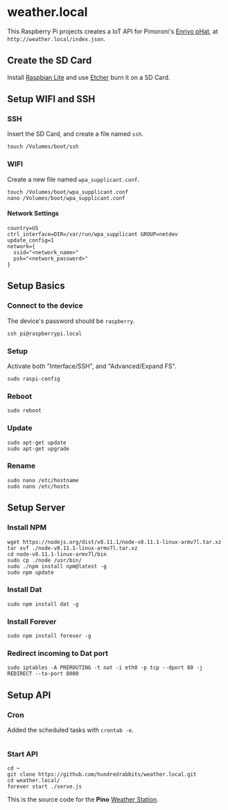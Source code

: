 # weather.local

This Raspberry Pi projects creates a IoT API for Pimoroni's [Enrivo pHat](https://shop.pimoroni.com/products/enviro-phat), at `http://weather.local/index.json`.

## Create the SD Card

Install [Raspbian Lite](https://www.raspberrypi.org/downloads/raspbian/) and use [Etcher](https://etcher.io/) burn it on a SD Card.

## Setup WIFI and SSH

### SSH

Insert the SD Card, and create a file named `ssh`.

`touch /Volumes/boot/ssh`

### WIFI

Create a new file named `wpa_supplicant.conf`.

```
touch /Volumes/boot/wpa_supplicant.conf
nano /Volumes/boot/wpa_supplicant.conf
```

#### Network Settings

```
country=US
ctrl_interface=DIR=/var/run/wpa_supplicant GROUP=netdev
update_config=1
network={
  ssid="<network_name>"
  psk="<network_password>"
}
```

## Setup Basics

### Connect to the device

The device's password should be `raspberry`.

```
ssh pi@raspberrypi.local
```

### Setup

Activate both "Interface/SSH", and "Advanced/Expand FS".

```
sudo raspi-config
```

### Reboot

```
sudo reboot
```

### Update

```
sudo apt-get update
sudo apt-get upgrade
```

### Rename

```
sudo nano /etc/hostname
sudo nano /etc/hosts
```

## Setup Server

### Install NPM

```
wget https://nodejs.org/dist/v8.11.1/node-v8.11.1-linux-armv7l.tar.xz
tar xvf ./node-v8.11.1-linux-armv7l.tar.xz
cd node-v8.11.1-linux-armv7l/bin
sudo cp ./node /usr/bin/
sudo ./npm install npm@latest -g
sudo npm update
```

### Install Dat

```
sudo npm install dat -g
```

### Install Forever

```
sudo npm install forever -g
```

### Redirect incoming to Dat port

```
sudo iptables -A PREROUTING -t nat -i eth0 -p tcp --dport 80 -j REDIRECT --to-port 8080
```

## Setup API

### Cron

Added the scheduled tasks with `crontab -e`.

```

```

### Start API
```
cd ~
git clone https://github.com/hundredrabbits/weather.local.git
cd weather.local/
forever start ./serve.js
```

This is the source code for the **Pino** [Weather Station](https://wiki.xxiivv.com/#weather+station). 


